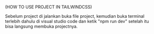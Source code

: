(HOW TO USE PROJECT IN TAILWINDCSS)

Sebelum project di jalankan buka file project, kemudian buka terminal terlebih dahulu di visual studio code dan ketik "npm run dev" setelah itu bisa langsung membuka projectnya.
